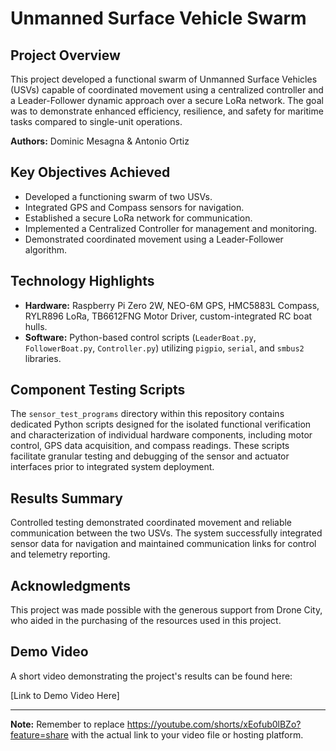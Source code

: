 # Unmanned Surface Vehicle Swarm

## Project Overview

This project developed a functional swarm of Unmanned Surface Vehicles (USVs) capable of coordinated movement using a centralized controller and a Leader-Follower dynamic approach over a secure LoRa network. The goal was to demonstrate enhanced efficiency, resilience, and safety for maritime tasks compared to single-unit operations.

**Authors:** Dominic Mesagna & Antonio Ortiz

## Key Objectives Achieved

* Developed a functioning swarm of two USVs.
* Integrated GPS and Compass sensors for navigation.
* Established a secure LoRa network for communication.
* Implemented a Centralized Controller for management and monitoring.
* Demonstrated coordinated movement using a Leader-Follower algorithm.

## Technology Highlights

* **Hardware:** Raspberry Pi Zero 2W, NEO-6M GPS, HMC5883L Compass, RYLR896 LoRa, TB6612FNG Motor Driver, custom-integrated RC boat hulls.
* **Software:** Python-based control scripts (`LeaderBoat.py`, `FollowerBoat.py`, `Controller.py`) utilizing `pigpio`, `serial`, and `smbus2` libraries.

## Component Testing Scripts

The `sensor_test_programs` directory within this repository contains dedicated Python scripts designed for the isolated functional verification and characterization of individual hardware components, including motor control, GPS data acquisition, and compass readings. These scripts facilitate granular testing and debugging of the sensor and actuator interfaces prior to integrated system deployment.

## Results Summary

Controlled testing demonstrated coordinated movement and reliable communication between the two USVs. The system successfully integrated sensor data for navigation and maintained communication links for control and telemetry reporting.

## Acknowledgments

This project was made possible with the generous support from Drone City, who aided in the purchasing of the resources used in this project.

## Demo Video

A short video demonstrating the project's results can be found here:

[Link to Demo Video Here]

---

**Note:** Remember to replace https://youtube.com/shorts/xEofub0lBZo?feature=share with the actual link to your video file or hosting platform.
